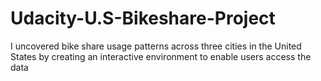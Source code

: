 # Udacity-U.S-Bikeshare-Project
I uncovered bike share usage patterns across three cities in the United States by creating an interactive environment to enable users access the data
